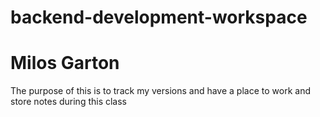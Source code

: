 # backend-development-workspace
# Milos Garton 
The purpose of this is to track my versions and have a place to work and store notes during this class
